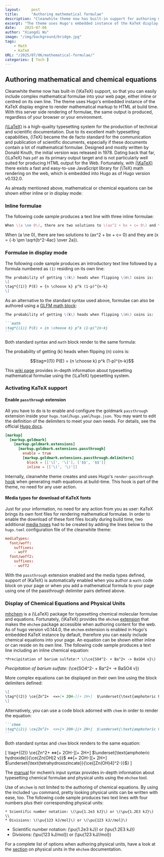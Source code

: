 ```yaml
---
layout:     post
title:      "Authoring mathematical formulae"
description: "Cleanwhite theme now has built-in support for authoring mathematical or chemical equations"
excerpt: "The theme uses Hugo's embedded instance of the KaTeX display engine to render mathematical markup to HTML at build time."
date:    2025-07-06
author: "Xiangdi Wu"
image: "/img/background/bridge.jpg"
tags:
    - Math
    - KaTeX 
URL: "/2025/07/06/mathematical-formulae/"
categories: [ Tech ]    
---
```


## Authoring mathematical and chemical equations


Cleanwhite theme now has built-in \(\KaTeX\) support, so that you can easily include
complex mathematical formulae into your web page, either inline or centred
on its own line. The theme uses Hugo's embedded instance of the KaTeX 
display engine to render mathematical markup to HTML at build time.
With this server side rendering of formulae, the same output is produced,
regardless of your browser or your environment.  

[\(\LaTeX\)](https://www.latex-project.org/) is a high-quality typesetting
system for the production of technical and scientific documentation. Due to its
excellent math typesetting capabilities, \(\TeX\) became the de facto standard
for the communication and publication of scientific documents, especially if
these documents contain a lot of mathematical formulae. Designed and mostly
written by Donald Knuth, the initial version was released in 1978. Dating back
that far, \(\LaTeX\) has `pdf` as its primary output target and is not
particularly well suited for producing HTML output for the Web. Fortunately,
with [\(\KaTeX\)](https://katex.org/) there exists a fast and easy-to-use
JavaScript library for \(\TeX\) math rendering on the web, which is embedded
into Hugo as of Hugo version v0.132.0.

As already mentioned above, mathematical or chemical equations can be shown either inline or in display mode:

### Inline formulae

The following code sample produces a text line with three inline formulae:

```tex
When \(a \ne 0\), there are two solutions to \(ax^2 + bx + c= 0\) and they are \(x = {-b \pm \sqrt{b^2-4ac} \over 2a}\).
```

When \(a \ne 0\), there are two solutions to \(ax^2 + bx + c= 0\) and they are
\(x = {-b \pm \sqrt{b^2-4ac} \over 2a}\).

### Formulae in display mode

The following code sample produces an introductory text line followed by a
formula numbered as `(1)` residing on its own line:

````markdown
The probability of getting \(k\) heads when flipping \(n\) coins is:
\[
\tag*{(1)} P(E) = {n \choose k} p^k (1-p)^{n-k}
\]
````

As an alternative to the standard syntax used above, formulae can also be
authored using a [GLFM math block](https://docs.gitlab.com/ee/user/markdown.html#math):

````markdown
The probability of getting \(k\) heads when flipping \(n\) coins is:

```math
\tag*{(1)} P(E) = {n \choose k} p^k (1-p)^{n-k}
```
````

Both standard syntax and `math` block render to the same formula:

The probability of getting \(k\) heads when flipping \(n\) coins is:

```math
\tag*{(1)}  P(E) = {n \choose k} p^k (1-p)^{n-k}
```

This [wiki page](https://en.wikibooks.org/wiki/LaTeX/Mathematics) provides in-depth
information about typesetting mathematical formulae using the \(\LaTeX\)
typesetting system.

### Activating KaTeX support

#### Enable `passthrough` extension

All you have to do is to enable and configure the goldmark `passthrough` extension
inside your `hugo.toml`/`hugo.yaml`/`hugo.json`. You may want to edit the definition of the delimiters to
meet your own needs. For details, see the official
[Hugo docs](https://gohugo.io/content-management/mathematics/#step-1).

```toml
[markup]
  [markup.goldmark]
    [markup.goldmark.extensions]
      [markup.goldmark.extensions.passthrough]
        enable = true
        [markup.goldmark.extensions.passthrough.delimiters]
          block = [['\[', '\]'], ['$$', '$$']]
          inline = [['\(', '\)']]
```

Internally, cleanwhite theme creates and uses Hugo's `render-passthrough`
[hook](https://gohugo.io/render-hooks/passthrough/) when generating math
equations at build-time. This hook is part of the theme, no need for any user action.

#### Media types for download of KaTeX fonts

Just for your information, no need for any action from you as user:
KaTeX brings its own font files for rendering mathematical formulae.
In order to enable the download of these font files locally during build time, two
additional [media types](https://gohugo.io/configuration/media-types/#create-a-media-type)
had to be created by adding the lines below to the `hugo.toml` configuration file of the cleanwhite theme:

```toml
mediaTypes:
  font/woff:
    suffixes:
    - woff
  font/woff2:
    suffixes:
    - woff2
```


With the `passthrough` extension enabled and the media types defined, support
of \(KaTeX\) is automatically enabled when you author a `math` code block on
your page or when you add a mathematical formula to your page using one of the
passthrough delimiter pairs defined above.

### Display of Chemical Equations and Physical Units

[mhchem](https://www.ctan.org/pkg/mhchem) is a \(\LaTeX\) package for
typesetting chemical molecular formulae and equations. Fortunately, \(\KaTeX\)
provides the `mhchem`
[extension](https://github.com/KaTeX/KaTeX/tree/main/contrib/mhchem) that makes
the `mhchem` package accessible when authoring content for the web. As of hugo
version v0.144.0, the `mhchem` extension is enabled in Hugo's embedded KaTeX
instance by default, therefore you can easily include chemical equations into
your page. An equation can be shown either inline or can reside on its own line.
The following code sample produces a text line including an inline chemical
equation:

```mhchem
*Precipitation of barium sulfate:* \(\ce{SO4^2- + Ba^2+ -> BaSO4 v}\)
```

_Precipitation of barium sulfate:_ \(\ce{SO4^2- + Ba^2+ -> BaSO4 v}\)

More complex equations can be displayed on their own line using the block
delimiters defined:

<!-- prettier-ignore-start -->
````markdown
\[
\tag*{(2)} \ce{Zn^2+  <=>[+ 2OH-][+ 2H+]  $\underset{\text{amphoteric hydroxide}}{\ce{Zn(OH)2 v}}$  <=>[+ 2OH-][+ 2H+]  $\underset{\text{tetrahydroxozincate}}{\ce{[Zn(OH)4]^2-}}$}
\]
````
<!-- prettier-ignore-end -->

Alternatively, you can use a code block adorned with `chem` in order to render
the equation:

````markdown
```chem
\tag*{(2)} \ce{Zn^2+  <=>[+ 2OH-][+ 2H+]  $\underset{\text{amphoteric hydroxide}}{\ce{Zn(OH)2 v}}$  <=>[+ 2OH-][+ 2H+]  $\underset{\text{tetrahydroxozincate}}{\ce{[Zn(OH)4]^2-}}$}
```
````

Both standard syntax and `chem` block renders to the same equation:

<!-- prettier-ignore-start -->
\[
\tag*{(2)} \ce{Zn^2+  <=>[+ 2OH-][+ 2H+]  $\underset{\text{amphoteric hydroxide}}{\ce{Zn(OH)2 v}}$  <=>[+ 2OH-][+ 2H+]  $\underset{\text{tetrahydroxozincate}}{\ce{[Zn(OH)4]^2-}}$}
\]
<!-- prettier-ignore-end -->

The [manual](https://mhchem.github.io/MathJax-mhchem/) for mchem’s input syntax
provides in-depth information about typesetting chemical formulae and physical
units using the `mhchem` tool.

Use of `mhchem` is not limited to the authoring of chemical equations. By using
the included `\pu` command, pretty looking physical units can be written with
ease, too. The following code sample produces two text lines with four numbers
plus their corresponding physical units:

```mhchem
* Scientific number notation: \(\pu{1.2e3 kJ}\) or \(\pu{1.2E3 kJ}\) \\
* Divisions: \(\pu{123 kJ/mol}\) or \(\pu{123 kJ//mol}\)
```

- Scientific number notation: \(\pu{1.2e3 kJ}\) or \(\pu{1.2E3 kJ}\)
- Divisions: \(\pu{123 kJ/mol}\) or \(\pu{123 kJ//mol}\)

For a complete list of options when authoring physical units, have a look at the
[section](https://mhchem.github.io/MathJax-mhchem/#pu) on physical units in the
`mhchem` documentation.
